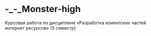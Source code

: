 # -_-_Monster-high
Курсовая работа по дисциплине «Разработка клиентских частей интернет ресурсов» (3 семестр)

